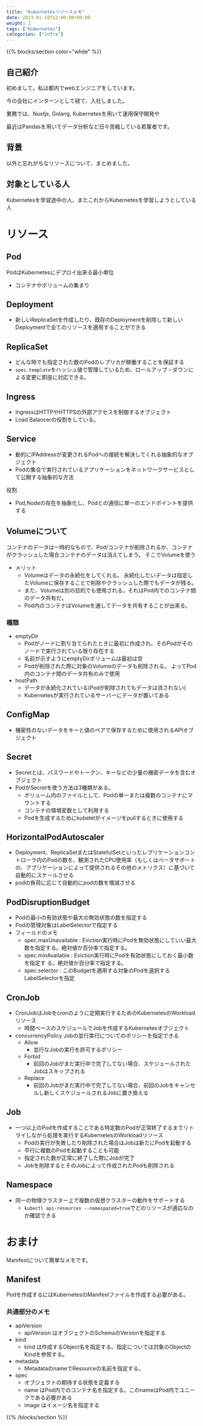 ```yaml
---
title: "Kubernetesリソースメモ"
date: 2023-01-18T12:00:00+09:00
weight: 1
tags: ["Kubernetes"]
categories: ["infra"]
---
```


{{% blocks/section color="white" %}}

## 自己紹介

初めまして。私は都内でwebエンジニアをしています。

今の会社にインターンとして経て、入社しました。

業務では、Nuxtjs, Golang, Kubernetesを用いて運用保守開発や

最近はPandasを用いてデータ分析など日々苦戦している若輩者です。

## 背景

以外と忘れがちなリソースについて、まとめました。

## 対象としている人

Kubernetesを学習途中の人、またこれからKubernetesを学習しようとしている人

# リソース

## Pod

PodはKubernetesにデプロイ出来る最小単位

- コンテナやボリュームの集まり

## Deployment

- 新しいReplicaSetを作成したり、既存のDeploymentを削除して新しいDeploymentで全てのリソースを適用することができる

## ReplicaSet

- どんな時でも指定された数のPodのレプリカが稼働することを保証する
- `spec.template`をハッシュ値で管理しているため、ロールアップ・ダウンによる変更に即座に対応できる。

## Ingress

- IngressはHTTPやHTTPSの外部アクセスを制御するオブジェクト
- Load Balancerの役割をしている。

## Service

- 動的にIPAddressが変更されるPodへの接続を解決してくれる抽象的なオブジェクト
- Podの集合で実行されているアプリケーションをネットワークサービスとして公開する抽象的な方法

役割
- Pod,Nodeの存在を抽象化し、Podとの通信に単一のエンドポイントを提供する

## Volumeについて

コンテナのデータは一時的なもので、Pod/コンテナが削除されるか、コンテナがクラッシュした場合コンテナのデータは消えてしまう。
そこでVolumeを使う
- メリット
  - Volumeはデータの永続化をしてくれる。 永続化したいデータは指定したVolumeに保存することで削除やクラッシュした際でもデータが残る。
  - また、Volumeは別の目的でも使用される。それはPod内でのコンテナ間のデータ共有だ。
  - Pod内のコンテナはVolumeを通してデータを共有することが出来る。

### 種類

- emptyDir
  - Podがノードに割り当てられたときに最初に作成され、そのPodがそのノードで実行されている限り存在する
  - 名前が示すようにemptyDirボリュームは最初は空
  - Podが削除された際に対象のVolumeのデータも削除される。 よってPod内のコンテナ間のデータ共有のみで使用
- hostPath
  - データが永続化されている(Podが削除されてもデータは消されない)
  - Kubernetesが実行されているサーバーにデータが置いてある

## ConfigMap
- 機密性のないデータをキーと値のペアで保存するために使用されるAPIオブジェクト

## Secret
- Secretとは、パスワードやトークン、キーなどの少量の機密データを含むオブジェクト
- PodがSecretを使う方法は3種類がある。
  - ボリューム内のファイルとして、Podの単一または複数のコンテナにマウントする
  - コンテナの環境変数として利用する
  - Podを生成するためにkubeletがイメージをpullするときに使用する

## HorizontalPodAutoscaler
- Deployment、ReplicaSetまたはStatefulSetといったレプリケーションコントローラ内のPodの数を、観測されたCPU使用率（もしくはベータサポートの、アプリケーションによって提供されるその他のメトリクス）に基づいて自動的にスケールさせる
- podの負荷に応じて自動的にpodの数を増減させる

## PodDisruptionBudget
- Podの最小の有効状態や最大の無効状態の数を指定する
- Podの管理対象はLabelSelectorで指定する
- フィールドのメモ
    - spec.maxUnavailable : Eviction実行時にPodを無効状態にしていい最大数を指定する。絶対値か百分率で指定する。
    - spec.minAvailable : Eviction実行時にPodを有効状態にしておく最小数を指定す る。絶対値か百分率で指定する。
    - spec.selector : このBudgetを適用する対象のPodを選択するLabelSelectorを指定

## CronJob
- CronJobはJobをcronのように定期実行するためのKubernetesのWorkloadリソース
  - 時間ベースのスケジュールでJobを作成するKubernetesオブジェクト
- concurrencyPolicy Jobの並行実行についてのポリシーを指定できる
  - Allow
    - 並行なJobの実行を許可するポリシー
  - Forbid
    - 前回のJobがまだ実行中で完了してない場合、スケジュールされたJobはスキップされる
  - Replace
    - 前回のJobがまだ実行中で完了してない場合、前回のJobをキャンセルし新しくスケジュールされるJobに置き換える

## Job
- 一つ以上のPodを作成することである特定数のPodが正常終了するまでリトライしながら処理を実行するKubernetesのWorkloadリソース
  - Podの実行が失敗したり削除された場合はJobは新たにPodを起動する
  - 平行に複数のPodを起動することも可能
  - 指定された数が正常に終了した際にJobが完了
  - Jobを削除するとそのJobによって作成されたPodも削除される

## Namespace

- 同一の物理クラスター上で複数の仮想クラスターの動作をサポートする
  - `kubectl api-resources --namespaced=true`でどのリソースが適応なのか確認できる

# おまけ

Manifestについて簡単なメモです。

## Manifest

Podを作成するにはKubernetesのManifestファイルを作成する必要がある。

### 共通部分のメモ

- apiVersion
  - apiVersion はオブジェクトのSchemaのVersionを指定する
- kind
  - kind は作成するObject名を指定する。指定については対象のObjectのKindを参照する。
- metadata
  - MetadataのnameでResourceの名前を指定する。
- spec
  - オブジェクトの期待する状態を定義する
  - name はPod内でのコンテナ名を指定する。このnameはPod内でユニークである必要がある
  - image はイメージ名を指定する

{{% /blocks/section %}}
